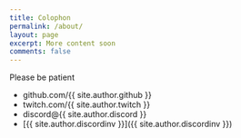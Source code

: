 ```yaml
---
title: Colophon
permalink: /about/
layout: page
excerpt: More content soon
comments: false
---
```


Please be patient

- github.com/{{ site.author.github }}
- twitch.com/{{ site.author.twitch }}
- discord@{{ site.author.discord }}
- [{{ site.author.discordinv }}]({{ site.author.discordinv }})